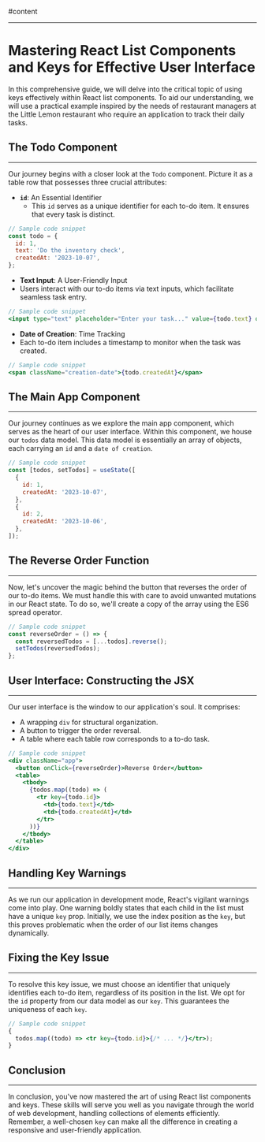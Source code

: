 #content

---

# Mastering React List Components and Keys for Effective User Interface

In this comprehensive guide, we will delve into the critical topic of using keys effectively within React list
components. To aid our understanding, we will use a practical example inspired by the needs of restaurant managers at
the Little Lemon restaurant who require an application to track their daily tasks.

## The Todo Component

---

Our journey begins with a closer look at the `Todo` component. Picture it as a table row that possesses three crucial
attributes:

- **`id`**: An Essential Identifier
  - This `id` serves as a unique identifier for each to-do item. It ensures that every task is distinct.

```jsx
// Sample code snippet
const todo = {
  id: 1,
  text: 'Do the inventory check',
  createdAt: '2023-10-07',
};
```

- **Text Input**: A User-Friendly Input
- Users interact with our to-do items via text inputs, which facilitate seamless task entry.

```jsx
// Sample code snippet
<input type="text" placeholder="Enter your task..." value={todo.text} onChange={handleInputChange} />
```

- **Date of Creation**: Time Tracking
- Each to-do item includes a timestamp to monitor when the task was created.

```jsx
// Sample code snippet
<span className="creation-date">{todo.createdAt}</span>
```

## The Main App Component

---

Our journey continues as we explore the main app component, which serves as the heart of our user interface. Within this
component, we house our `todos` data model. This data model is essentially an array of objects, each carrying an `id`
and a `date of creation`.

```jsx
// Sample code snippet
const [todos, setTodos] = useState([
  {
    id: 1,
    createdAt: '2023-10-07',
  },
  {
    id: 2,
    createdAt: '2023-10-06',
  },
]);
```

## The Reverse Order Function

---

Now, let's uncover the magic behind the button that reverses the order of our to-do items. We must handle this with care
to avoid unwanted mutations in our React state. To do so, we'll create a copy of the array using the ES6 spread
operator.

```jsx
// Sample code snippet
const reverseOrder = () => {
  const reversedTodos = [...todos].reverse();
  setTodos(reversedTodos);
};
```

## User Interface: Constructing the JSX

---

Our user interface is the window to our application's soul. It comprises:

- A wrapping `div` for structural organization.
- A button to trigger the order reversal.
- A table where each table row corresponds to a to-do task.

```jsx
// Sample code snippet
<div className="app">
  <button onClick={reverseOrder}>Reverse Order</button>
  <table>
    <tbody>
      {todos.map((todo) => (
        <tr key={todo.id}>
          <td>{todo.text}</td>
          <td>{todo.createdAt}</td>
        </tr>
      ))}
    </tbody>
  </table>
</div>
```

## Handling Key Warnings

---

As we run our application in development mode, React's vigilant warnings come into play. One warning boldly states that
each child in the list must have a unique `key` prop. Initially, we use the index position as the `key`, but this proves
problematic when the order of our list items changes dynamically.

## Fixing the Key Issue

---

To resolve this key issue, we must choose an identifier that uniquely identifies each to-do item, regardless of its
position in the list. We opt for the `id` property from our data model as our `key`. This guarantees the uniqueness of
each `key`.

```jsx
// Sample code snippet
{
  todos.map((todo) => <tr key={todo.id}>{/* ... */}</tr>);
}
```

## Conclusion

---

In conclusion, you've now mastered the art of using React list components and keys. These skills will serve you well as
you navigate through the world of web development, handling collections of elements efficiently. Remember, a well-chosen
`key` can make all the difference in creating a responsive and user-friendly application.
